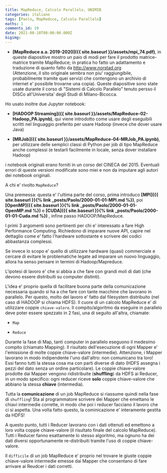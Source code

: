```yaml
---
title: MapReduce, Calcolo Parallelo, UNIMIB 
categories: italiano
tags: [Paolo, MapReduce, Calcolo Parallelo]
maths: 1
comments_id: 19
date: 2021-08-10T00:00:00.000Z
bigimg:
---
```


*  **[MapReduce a.a. 2019-2020]({{ site.baseurl }}/assets/mpi_74.pdf)**, in queste diapositive mostro un paio di modi
  per fare il prodotto matrice-matrice tramite MapReduce; in pratica ho fatto un adattamento e traduzione di quanto fatto da
 http://www.norstad.org  
 (Attenzione, il sito originale sembra non piu' raggiungibile, probabilmente tramite quei servizi che contengono un archivio di internet e' possibile trovarne una copia). 
Queste diapositive sono state usate durante il corso di "Sistemi di Calcolo Parallelo" tenuto persso il DISCo all'Universita' degli Studi di Milano-Bicocca.

Ho usato inoltre due Jupyter notebook: 

* **[HADOOP Streaming]({{ site.baseurl }}/assets/MapReduce-02-Hadoop_PA.ipynb)**, qui viene introdotto come usare degli eseguibili scritti
 nel linguaggio preferito per usare  Hadoop (invece che dover usare Java)


* **[MRJob]({{ site.baseurl }}/assets/MapReduce-04-MRJob_PA.ipynb)**, per utilizzare delle semplici classi di Python per
 job di tipo MapReduce anche complessi (e testarli facilmente in locale, senza dover installare Hadoop)

i notebook originali erano forniti in un corso del CINECA del 2015. Eventuali errori di queste versioni modificate sono miei e non da imputare agli autori dei notebook
originali.


A chi e' rivolto `MapReduce`? 

Una premessa: questa e' l'ultima parte del corso, prima introduco **[MPI]({{ site.baseurl }}{% link _posts/Paolo/2000-01-01-MPI.md %})**,
 poi **[OpenMP]({{ site.baseurl }}{% link _posts/Paolo/2000-01-01-OpenMP.md %})** 
e **[CUDA]({{ site.baseurl }}{% link _posts/Paolo/2000-01-01-Cuda.md %})**
, infine passo  HADOOP/MapReduce.

I primi 3 argomenti sono pertinenti per chi e' interessato a fare High Performance Computing. Richiedono di imparare 
nuove API, capire nel dettaglio come e' fatto l'hardware sottostante e scrivere dei codici abbastanza complessi.

Se invece lo scopo e' quello di utilizzare hardware (quasi) commerciale e  cercare di evitare
le problematiche legate ad imparare un nuovo linguaggio, allora ha senso pensare in termini di Hadoop/Mapreduce.

L'ipotesi di lavoro e' che si abbia a che fare con grandi moli di dati (che devono essere distribuiti su computer distinti).

L'idea e' proprio quella di facilitare buona parte della comunicazione necessaria quando si ha a che fare con
tante macchine che lavorano in parallelo. Per questo, molto del lavoro e' fatto dal filesystem distribuito (nel caso di HADOOP
si chiama HDFS). Il cuore di un calcolo MapReduce e' di utilizzare coppie `chiave-valore`.
Il compito/algoritmo da eseguire in parallelo deve poter essere spezzato in 2 fasi, una di seguito all'altra, chiamate:

* `Map`

* `Reduce`

Durante la fase di Map, tanti computer in parallelo eseguono il medesimo compito (chiamato Mapping). 
Il risultato dell'esecuzione di ogni Mapper e' l'emissione di molte coppie chiave-valore (intermedie).
Attenzione, i Mapper lavorano in modo indipendente l'uno dall'altro: non comunicano tra loro! 
Essi fanno tutti la stessa cosa ma con parti diverse di dato (HDFS assegna i pezzi del dato senza un ordine particolare).
 Le coppie chiave-valore prodotte dai Mapper
vengono ridistribuite (**shuffling**) da HDFS ai Reducer, in un modo specifico: ogni reducer riceve **solo** coppie chiave-valore
che abbiano la stessa **chiave** (intermedia).

Tutta la **comunicazione** di un job MapReduce si riassume quindi nella fase di `shuffling`! Sta al programmatore scrivere dei Mapper che emettano
le chiavi intermedie corrette, in modo che poi i reducer facciano il lavoro che ci si aspetta. Una volta fatto questo, la cominicazione e' interamente
gestita da  HDFS!

A questo punto, tutti i Reducer lavorano con i dati ottenuti ed emettono a loro volta coppie chiave-valore (il risultato finale del calcolo MapReduce).
Tutti i Reducer fanno esattamente lo stesso algoritmo, ma ognuno ha dei dati diversi opportunamente re-distribuiti tramite l'uso di coppie
chiave-valore.

Il `difficile` di un job  MapReduce e' proprio nel trovare le giuste coppie chiave-valore intermedie emesse dai Mapper che consentano di fare arrivare
ai Reudcer i dati corretti.

